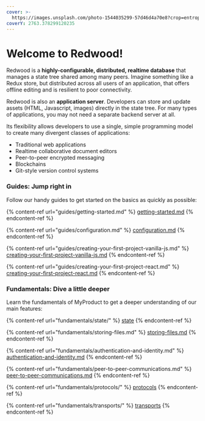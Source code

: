 ```yaml
---
cover: >-
  https://images.unsplash.com/photo-1544035299-57d46d4a70e8?crop=entropy&cs=srgb&fm=jpg&ixid=MnwxOTcwMjR8MHwxfHNlYXJjaHw1fHxyZWR3b29kfGVufDB8fHx8MTY0NzQ3MDI3MQ&ixlib=rb-1.2.1&q=85
coverY: 2763.378299120235
---
```


# Welcome to Redwood!

Redwood is a **highly-configurable, distributed, realtime database** that manages a state tree shared among many peers. Imagine something like a Redux store, but distributed across all users of an application, that offers offline editing and is resilient to poor connectivity.

Redwood is also an **application server**. Developers can store and update assets (HTML, Javascript, images) directly in the state tree. For many types of applications, you may not need a separate backend server at all.

Its flexibility allows developers to use a single, simple programming model to create many divergent classes of applications:

* Traditional web applications
* Realtime collaborative document editors
* Peer-to-peer encrypted messaging
* Blockchains
* Git-style version control systems

### Guides: Jump right in

Follow our handy guides to get started on the basics as quickly as possible:

{% content-ref url="guides/getting-started.md" %}
[getting-started.md](guides/getting-started.md)
{% endcontent-ref %}

{% content-ref url="guides/configuration.md" %}
[configuration.md](guides/configuration.md)
{% endcontent-ref %}

{% content-ref url="guides/creating-your-first-project-vanilla-js.md" %}
[creating-your-first-project-vanilla-js.md](guides/creating-your-first-project-vanilla-js.md)
{% endcontent-ref %}

{% content-ref url="guides/creating-your-first-project-react.md" %}
[creating-your-first-project-react.md](guides/creating-your-first-project-react.md)
{% endcontent-ref %}

### Fundamentals: Dive a little deeper

Learn the fundamentals of MyProduct to get a deeper understanding of our main features:

{% content-ref url="fundamentals/state/" %}
[state](fundamentals/state/)
{% endcontent-ref %}

{% content-ref url="fundamentals/storing-files.md" %}
[storing-files.md](fundamentals/storing-files.md)
{% endcontent-ref %}

{% content-ref url="fundamentals/authentication-and-identity.md" %}
[authentication-and-identity.md](fundamentals/authentication-and-identity.md)
{% endcontent-ref %}

{% content-ref url="fundamentals/peer-to-peer-communications.md" %}
[peer-to-peer-communications.md](fundamentals/peer-to-peer-communications.md)
{% endcontent-ref %}

{% content-ref url="fundamentals/protocols/" %}
[protocols](fundamentals/protocols/)
{% endcontent-ref %}

{% content-ref url="fundamentals/transports/" %}
[transports](fundamentals/transports/)
{% endcontent-ref %}
